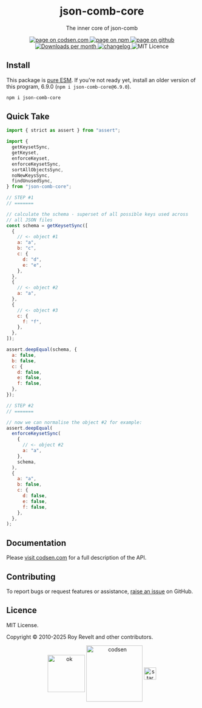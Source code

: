 <h1 align="center">json-comb-core</h1>

<p align="center">The inner core of json-comb</p>

<p align="center">
  <a href="https://codsen.com/os/json-comb-core" rel="nofollow noreferrer noopener">
    <img src="https://img.shields.io/badge/-codsen-blue?style=flat-square" alt="page on codsen.com">
  </a>
  <a href="https://www.npmjs.com/package/json-comb-core" rel="nofollow noreferrer noopener">
    <img src="https://img.shields.io/badge/-npm-blue?style=flat-square" alt="page on npm">
  </a>
  <a href="https://github.com/codsen/codsen/tree/main/packages/json-comb-core" rel="nofollow noreferrer noopener">
    <img src="https://img.shields.io/badge/-github-blue?style=flat-square" alt="page on github">
  </a>
  <a href="https://npmcharts.com/compare/json-comb-core?interval=30" rel="nofollow noreferrer noopener" target="_blank">
    <img src="https://img.shields.io/npm/dm/json-comb-core.svg?style=flat-square" alt="Downloads per month">
  </a>
  <a href="https://codsen.com/os/json-comb-core/changelog" rel="nofollow noreferrer noopener">
    <img src="https://img.shields.io/badge/changelog-here-brightgreen?style=flat-square" alt="changelog">
  </a>
  <img src="https://img.shields.io/badge/licence-MIT-brightgreen.svg?style=flat-square" alt="MIT Licence">
</p>

## Install

This package is [pure ESM](https://gist.github.com/sindresorhus/a39789f98801d908bbc7ff3ecc99d99c). If you're not ready yet, install an older version of this program, 6.9.0 (`npm i json-comb-core@6.9.0`).

```bash
npm i json-comb-core
```

## Quick Take

```js
import { strict as assert } from "assert";

import {
  getKeysetSync,
  getKeyset,
  enforceKeyset,
  enforceKeysetSync,
  sortAllObjectsSync,
  noNewKeysSync,
  findUnusedSync,
} from "json-comb-core";

// STEP #1
// =======

// calculate the schema - superset of all possible keys used across
// all JSON files
const schema = getKeysetSync([
  {
    // <- object #1
    a: "a",
    b: "c",
    c: {
      d: "d",
      e: "e",
    },
  },
  {
    // <- object #2
    a: "a",
  },
  {
    // <- object #3
    c: {
      f: "f",
    },
  },
]);

assert.deepEqual(schema, {
  a: false,
  b: false,
  c: {
    d: false,
    e: false,
    f: false,
  },
});

// STEP #2
// =======

// now we can normalise the object #2 for example:
assert.deepEqual(
  enforceKeysetSync(
    {
      // <- object #2
      a: "a",
    },
    schema,
  ),
  {
    a: "a",
    b: false,
    c: {
      d: false,
      e: false,
      f: false,
    },
  },
);
```

## Documentation

Please [visit codsen.com](https://codsen.com/os/json-comb-core/) for a full description of the API.

## Contributing

To report bugs or request features or assistance, [raise an issue](https://github.com/codsen/codsen/issues/new/choose) on GitHub.

## Licence

MIT License.

Copyright © 2010-2025 Roy Revelt and other contributors.

<p align="center"><img src="https://codsen.com/images/png-codsen-ok.png" width="98" alt="ok" align="center"> <img src="https://codsen.com/images/png-codsen-1.png" width="148" alt="codsen" align="center"> <img src="https://codsen.com/images/png-codsen-star-small.png" width="32" alt="star" align="center"></p>
